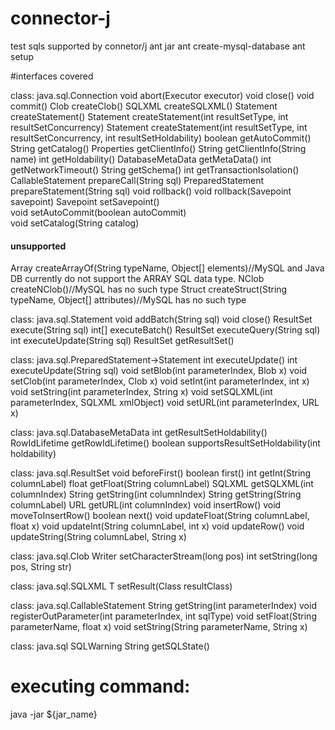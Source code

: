 # connector-j
test sqls supported by connetor/j
ant jar
ant create-mysql-database
ant setup

#interfaces covered

class: java.sql.Connection
void					abort(Executor executor)
void					close()
void                    commit()
Clob				   	createClob()
SQLXML				   	createSQLXML()
Statement              	createStatement()
Statement              	createStatement(int resultSetType, int resultSetConcurrency)
Statement				createStatement(int resultSetType, int resultSetConcurrency, int resultSetHoldability)
boolean					getAutoCommit()
String					getCatalog()
Properties				getClientInfo()
String					getClientInfo(String name)
int						getHoldability()
DatabaseMetaData       	getMetaData()
int						getNetworkTimeout()
String					getSchema()
int						getTransactionIsolation()
CallableStatement	   	prepareCall(String sql)
PreparedStatement      	prepareStatement(String sql)
void                  	rollback()
void                  	rollback(Savepoint savepoint)
Savepoint             	setSavepoint()                       
void                   	setAutoCommit(boolean autoCommit)                       
void                   	setCatalog(String catalog)
#### unsupported
Array					createArrayOf(String typeName, Object[] elements)//MySQL and Java DB currently do not support the ARRAY SQL data type.
NClob					createNClob()//MySQL has no such type
Struct					createStruct(String typeName, Object[] attributes)//MySQL has no such type

class: java.sql.Statement
void				  	addBatch(String sql)
void                  	close()
ResultSet             	execute(String sql)
int[]				  	executeBatch()
ResultSet             	executeQuery(String sql)
int                   	executeUpdate(String sql)
ResultSet             	getResultSet()

class: java.sql.PreparedStatement->Statement
int 				  	executeUpdate()
int                   	executeUpdate(String sql)
void					setBlob(int parameterIndex, Blob x)
void				  	setClob(int parameterIndex, Clob x) 
void                  	setInt(int parameterIndex, int x)
void  				  	setString(int parameterIndex, String x)
void	              	setSQLXML(int parameterIndex, SQLXML xmlObject)
void				  	setURL(int parameterIndex, URL x)



class: java.sql.DatabaseMetaData
int           		  	getResultSetHoldability()
RowIdLifetime 		  	getRowIdLifetime()
boolean       		  	supportsResultSetHoldability(int holdability)


class: java.sql.ResultSet
void                  	beforeFirst()
boolean	              	first()
int                   	getInt(String columnLabel)
float                 	getFloat(String columnLabel)
SQLXML				  	getSQLXML(int columnIndex)
String				  	getString(int columnIndex)
String                	getString(String columnLabel)
URL					  	getURL(int columnIndex)
void                  	insertRow()
void                  	moveToInsertRow()
boolean               	next()
void                  	updateFloat(String columnLabel, float x)
void                  	updateInt(String columnLabel, int x)
void                  	updateRow()
void                  	updateString(String columnLabel, String x)

class: java.sql.Clob
Writer 			      	setCharacterStream(long pos)
int					  	setString(long pos, String str)


class: java.sql.SQLXML
<T extends Result> T  	setResult(Class<T> resultClass)


class: java.sql.CallableStatement
String				  	getString(int parameterIndex)
void				  	registerOutParameter(int parameterIndex, int sqlType)
void				  	setFloat(String parameterName, float x)
void				  	setString(String parameterName, String x)



class: java.sql SQLWarning
String					getSQLState()


# executing command:
java  -jar ${jar_name}








